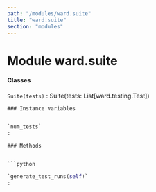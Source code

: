 ```yaml
---
path: "/modules/ward.suite"
title: "ward.suite"
section: "modules"
---
```


Module ward.suite
=================

#### Classes

`Suite(tests)`
:   Suite(tests: List[ward.testing.Test])

    ### Instance variables

```python

`num_tests`
:   

```

    ### Methods

```python

```python
    
`generate_test_runs(self)`
:   
```

```